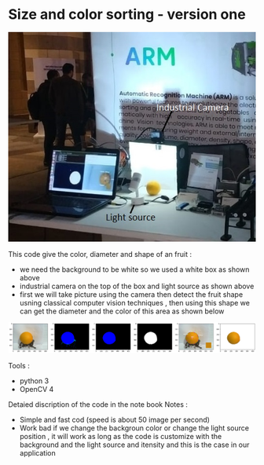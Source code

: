 # Size and color sorting  - version one 

[image1]: ./image1_1.jpg "first"
[image2]: ./image.png "second"

![alt text][image1]

This code give the color, diameter and shape of an fruit :
- we need the background to be white so we used a white box as shown  above
- industrial camera on the top of the box and light source as shown above
- first we will take picture using the camera then detect the fruit shape usning classical computer vision techniques , then using this shape we can get the diameter and the color of this area as shown below

![alt text][image2]


Tools :
- python 3
- OpenCV 4

Detaied discription of the code in the note book 
Notes : 
- Simple and fast cod  (speed is about 50 image per second)
- Work bad if we change the backgroun color or change the light source position , it will work as long as the code is customize with the background and the light source and itensity and this is the case in our application 

